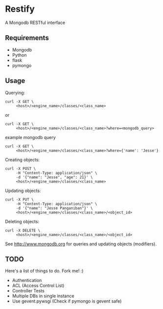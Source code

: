 Restify
=======

A Mongodb RESTful interface

Requirements
------------

* Mongodb
* Python
* flask
* pymongo

Usage
-----

Querying:

    curl -X GET \
         <host>/<engine_name>/classes/<class_name>

or

    curl -X GET \
         <host>/<engine_name>/classes/<class_name>?where=<mongodb_query>

example mongodb query

    curl -X GET \
         <host>/<engine_name>/classes/<class_name>?where={'name': 'Jesse'}


Creating objects:

    curl -X POST \
         -H "Content-Type: application/json" \
         -d '{"name": "Jesse", "age": 21}' \
         <host>/<engine_name>/classes/<class_name>


Updating objects:

    curl -X PUT \
         -H "Content-Type: application/json" \
         -d '{"name": "Jesse Panganiban"}' \
         <host>/<engine_name>/classes/<class_name>/<object_id>


Deleting objects:

    curl -X DELETE \
         <host>/<engine_name>/classes/<class_name>/<object_id>


See http://www.mongodb.org for queries and updating objects (modifiers).



TODO
----

Here's a list of things to do. Fork me! :)

* Authentication
* ACL (Access Control List)
* Controller Tests
* Multiple DBs in single instance
* Use gevent.pywsgi (Check if pymongo is gevent safe)
